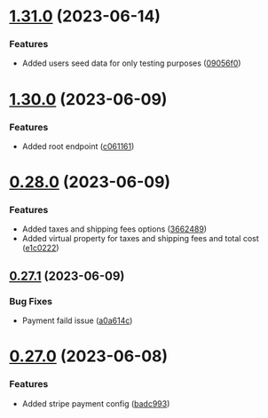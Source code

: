 # [1.31.0](https://github.com/hossainchisty/eCommerce-Backend-API/compare/v1.30.0...v1.31.0) (2023-06-14)


### Features

* Added users seed data for only testing purposes ([09056f0](https://github.com/hossainchisty/eCommerce-Backend-API/commit/09056f0be027326fb66911980a87a790e5916fce))



# [1.30.0](https://github.com/hossainchisty/eCommerce-Backend-API/compare/v0.28.0...v1.30.0) (2023-06-09)


### Features

* Added root endpoint ([c061161](https://github.com/hossainchisty/eCommerce-Backend-API/commit/c061161a89e23c8fdfe8ced9c97c4d6a78a83e8a))



# [0.28.0](https://github.com/hossainchisty/eCommerce-Backend-API/compare/v0.27.1...v0.28.0) (2023-06-09)


### Features

* Added taxes and shipping fees options ([3662489](https://github.com/hossainchisty/eCommerce-Backend-API/commit/36624896b583243cb80ddca4ca025c3a221c7503))
* Added virtual property for taxes and shipping fees and total cost ([e1c0222](https://github.com/hossainchisty/eCommerce-Backend-API/commit/e1c02224813a5b67642f7b2267061b69e0b2a3ad))



## [0.27.1](https://github.com/hossainchisty/eCommerce-Backend-API/compare/v0.27.0...v0.27.1) (2023-06-09)


### Bug Fixes

* Payment faild issue ([a0a614c](https://github.com/hossainchisty/eCommerce-Backend-API/commit/a0a614c036497148015bcd1a2e1a2795587390d7))



# [0.27.0](https://github.com/hossainchisty/eCommerce-Backend-API/compare/v0.26.0...v0.27.0) (2023-06-08)


### Features

* Added stripe payment config ([badc993](https://github.com/hossainchisty/eCommerce-Backend-API/commit/badc993e21bd69c226d895c088e7b98c3b18686f))



